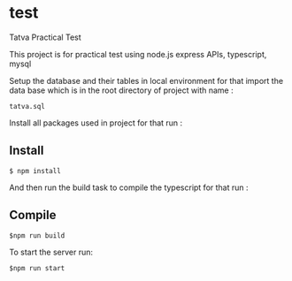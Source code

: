 # test
 Tatva Practical Test



This project is for practical test using node.js express APIs, typescript, mysql



Setup the database and their tables in local environment for that import the data base which is in the root directory of project with name :

`tatva.sql`



Install all packages used in project for that run : 

## Install
`$ npm install`


And then run the build task to compile the typescript for that run :

## Compile
`$npm run build`


To start the server run:

`$npm run start`
